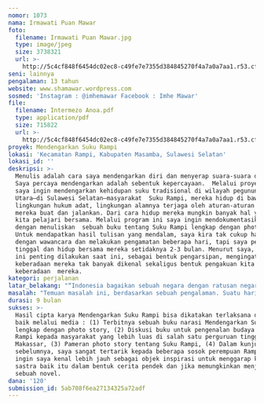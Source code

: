 ```yaml
---
nomor: 1073
nama: Irmawati Puan Mawar
foto:
  filename: Irmawati Puan Mawar.jpg
  type: image/jpeg
  size: 3738321
  url: >-
    http://5c4cf848f6454dc02ec8-c49fe7e7355d384845270f4a7a0a7aa1.r53.cf2.rackcdn.com/e3cacb51-4540-4654-846b-b095cf17767f/Irmawati%20Puan%20Mawar.jpg
seni: lainnya
pengalaman: 13 tahun
website: www.shamawar.wordpress.com
sosmed: 'Instagram : @imhemawar Facebook : Imhe Mawar'
file:
  filename: Intermezo Anoa.pdf
  type: application/pdf
  size: 715822
  url: >-
    http://5c4cf848f6454dc02ec8-c49fe7e7355d384845270f4a7a0a7aa1.r53.cf2.rackcdn.com/715a6e1f-ab37-4df8-bb7d-b7d2a05646c0/Intermezo%20Anoa.pdf
proyek: Mendengarkan Suku Rampi
lokasi: 'Kecamatan Rampi, Kabupaten Masamba, Sulawesi Selatan'
lokasi_id: ''
deskripsi: >-
  Menulis adalah cara saya mendengarkan diri dan menyerap suara-suara dari luar.
  Saya percaya mendengarkan adalah sebentuk kepercayaan.  Melalui proyek ini
  saya ingin mendengarkan kehidupan suku tradisional di wilayah pegunungan Luwu
  Utara—di Sulawesi Selatan—masyarakat  Suku Rampi, mereka hidup di bawah
  lingkungan hukum adat, lingkungan alamnya terjaga oleh aturan-aturan yang
  mereka buat dan jalankan. Dari cara hidup mereka mungkin banyak hal yang bisa
  kita pelajari bersama. Melalui program ini saya ingin mendokumentasikannya
  dengan menuliskan  sebuah buku tentang Suku Rampi lengkap dengan photo story.
  Untuk mendapatkan hasil tulisan yang mendalam, saya kira tak cukup hanya
  dengan wawancara dan melakukan pengamatan beberapa hari, tapi saya perlu
  tinggal dan hidup bersama mereka setidaknya 2-3 bulan. Menurut saya, proyek
  ini penting dilakukan saat ini, sebagai bentuk pengarsipan, mengingat
  keberadaan mereka tak banyak dikenal sekaligus bentuk pengakuan kita tentang
  keberadaan  mereka.
kategori: perjalanan
latar_belakang: "“Indonesia bagaikan sebuah negara dengan ratusan negara di dalamnya”—saya  menemukan kalimat ini pada pengantar buku “Ring of Fire” karya Blair bersaudara Lawrence dan Lorne, yang  mewujudkan kecintaannya kepada Indonesia dengan mendokumentasikannya—dan saya baru benar-benar percaya pada kalimat di atas setelah mengenal Suku Rampi dalam kunjungan singkat pada 2012 lalu, sebuah ‘negara kecil’ dalam tubuh Indonesia. Masyarakat Suku Rampi hidup damai, menjaga alam dan lingkungannya di bawah lindungan hukum adat.\r\n\r\nIni mungkin bentuk obsesi pribadi atau cara saya menjawab pertanyaan-pertanyaan di kepala saya. Bahwa saya yang lahir dan besar di Indonesia pun sulit mengenal keragaman bangsa ini yang begitu luar biasa kaya. Salah satu penyebabnya mungkin karena masih kurangnya arsip pendokumentasian. Padahal  banyak hal baik yang bisa ditimba dari keragaman budaya bangsa Indonesia. Malah mungkin ada yang berpotensi menjadi solusi alternatif bagi berbagai masalah sosial. Makanya penting sekali mendokumentasikannya, sebelum mereka diserbu oleh budaya pop yang bisa jadi berdampak pada hilangnya identitas mereka. Bukankah isolasi wilayah dan hidup terpencil berpagar deretan bukit-bukit Pegunungan Quarles yang menjulang tak lagi menjadi batas serbuan budaya pop melalui jaringan komunikasi seluler. Melalui karya  ini saya ingin menyuarakan bahwa  Kawasan Pegunungan Quarles di Sulawesi adalah  satu ‘laboratorium alam’ yang perlu dijaga.  \r\n"
masalah: "Temuan masalah ini, berdasarkan sebuah pengalaman. Suatu hari di 2013, seorang kawan Suku Rampi berkunjung ke Makassar. Saya mengajaklah kawan ini berjalan-jalan berkeliling kota, setiap kali bertemu/berkenalan dengan orang baru, mereka nyaris tidak mengenal atau pernah mendengar  tentang Suku Rampi. Saya melihat ini menjadi sebuah momen yang berat bagi kawan saya. Keadaan ini diperparah saat kami memasuki kawasan Losari, di sana terpampang jelas sebuah monumen pengakuan suku-suku  (Makassar, Bugis, Toraja, Mandar) yang membuat kawan saya ini semakin terlempar jauh, tanpa pengakuan. Sebuah keadaan dimana saya melihat diri saya beberapa tahun silam, saat saya kemudian ikut tinggal bersama orang tua di Kota Makassar dan mengalami shock culture, dimana saya dan banyak orang pedalaman yang memasuki pergaulan yang lebih luas,  sangat mungkin mengalaminya.\r\n\r\nMonumen pengakuan suku-suku  di Losari ini, bisa menjadi sebuah jurang, pluralisme yang dapat menjadi sumber konflik dan perpecahan. Perbedaan yang membuat rentannya perpecahan, terlebih bila distribusi pembangunan dan kesejahteraan dirasa sangat timpang oleh masyarakat. \r\nSaya ingin melakukan riset mendalam untuk mendata dan memahami serta mengidentifikasi. Hidup dan berbaur menjadi bagian dari mereka dalam jangka  2-3 bulan, mendengarkan suara-suara masyarakat  Rampi,  agar saya tidak terperangkap dan menjadi bagian yang memandang mereka dari kacamata luar. \r\n"
durasi: 9 bulan
sukses: >-
  Hasil cipta karya Mendengarkan Suku Rampi bisa dikatakan terlaksana dengan
  baik melalui media : (1) Terbitnya sebuah buku narasi Mendengarkan Suku Rampi
  lengkap dengan photo story, (2) Diskusi buku untuk pengenalan budaya Suku
  Rampi kepada masyarakat yang lebih luas di salah satu perguruan tinggi di
  Makassar, (3) Pameran photo story tentang Suku Rampi, (4) Dalam kunjungan saya
  sebelumnya, saya sangat tertarik kepada beberapa sosok perempuan Rampi, yang
  ingin saya kenal lebih jauh sebagai objek inspirasi untuk menggarap karya
  sastra baik itu dalam bentuk cerita pendek dan jika memungkinkan menjadi
  sebuah novel. 
dana: '120'
submission_id: 5ab708f6ea27134325a72adf
---
```

